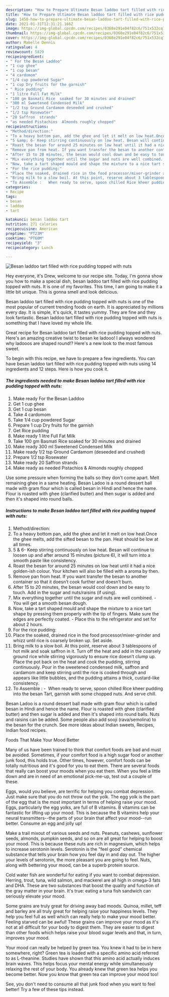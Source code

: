 ```yaml
---
description: "How to Prepare Ultimate Besan laddoo tart filled with rice pudding topped with nuts"
title: "How to Prepare Ultimate Besan laddoo tart filled with rice pudding topped with nuts"
slug: 1450-how-to-prepare-ultimate-besan-laddoo-tart-filled-with-rice-pudding-topped-with-nuts
date: 2021-01-31T12:31:21.166Z
image: https://img-global.cpcdn.com/recipes/0368e291e04f82c6/751x532cq70/besan-laddoo-tart-filled-with-rice-pudding-topped-with-nuts-recipe-main-photo.jpg
thumbnail: https://img-global.cpcdn.com/recipes/0368e291e04f82c6/751x532cq70/besan-laddoo-tart-filled-with-rice-pudding-topped-with-nuts-recipe-main-photo.jpg
cover: https://img-global.cpcdn.com/recipes/0368e291e04f82c6/751x532cq70/besan-laddoo-tart-filled-with-rice-pudding-topped-with-nuts-recipe-main-photo.jpg
author: Mabelle Dennis
ratingvalue: 4
reviewcount: 5829
recipeingredient:
- " For the Besan Laddoo"
- "1 cup ghee"
- "1 cup besan"
- "4 cardomom"
- "1/4 cup powdered Sugar"
- "1 cup Dry fruits for the garnish"
- " Rice pudding"
- "1 litre Full Fat Milk"
- "100 gm Basmati Rice  soaked for 30 minutes and drained"
- "300 ml Sweetened Condensed Milk"
- "1/2 tsp Ground Cardamom deseeded and crushed"
- "1/2 tsp Rosewater"
- "20 Saffron  strands"
- "as needed Pistachios  Almonds roughly chopped"
recipeinstructions:
- "Method/direction:"
- "To a heavy bottom pan, add the ghee and let it melt on low heat.Once the ghee melts, add the sifted besan to the pan. Heat should be low at all times."
- "5 &amp; 6- Keep stirring continuously on low heat. Besan will continue to loosen up and after around 15 minutes (picture 6), it will turn into a smooth paste like consistency."
- "Roast the besan for around 25 minutes on low heat until it had a nice golden-ish colour. Your kitchen will also be filled with a aroma by then."
- "Remove pan from heat. If you want transfer the besan to another container so that it doesn’t cook further and doesn’t burn."
- "After 15 to 20 minutes, the besan would cool down and be easy to touch. Add in the sugar and nuts/raisins (if using)."
- "Mix everything together until the sugar and nuts are well combined. You will get a smooth besan dough."
- "Now, take a tart shaped mould and shape the mixture to a nice tart shape by pressing them properly with the tip of fingers. Make sure the edges are perfectly coated. Place this to the refrigerator and set for about 2 hours."
- "For the rice pudding:"
- "Place the soaked, drained rice in the food processor/mixer-grinder and whizz until rice is coarsely broken up. Set aside."
- "Bring milk to a slow boil. At this point, reserve about 3 tablespoons of hot milk and soak saffron in it. Turn off the heat and add in the coarsely ground rice while stirring vigorously to ensure rice doesn’t clump up. Place the pot back on the heat and cook the pudding, stirring continuously. Pour in the sweetened condensed milk, saffron and cardamom and keep stirring until the rice is cooked through and appears like little bubbles, and the pudding attains a thick, custard-like consistency."
- "To Assemble :   When ready to serve, spoon chilled Rice kheer pudding into the besan Tart, garnish with some chopped nuts. And serve chill."
categories:
- Recipe
tags:
- besan
- laddoo
- tart

katakunci: besan laddoo tart 
nutrition: 271 calories
recipecuisine: American
preptime: "PT23M"
cooktime: "PT60M"
recipeyield: "3"
recipecategory: Lunch

---
```



![Besan laddoo tart filled with rice pudding topped with nuts](https://img-global.cpcdn.com/recipes/0368e291e04f82c6/751x532cq70/besan-laddoo-tart-filled-with-rice-pudding-topped-with-nuts-recipe-main-photo.jpg)

Hey everyone, it's Drew, welcome to our recipe site. Today, I'm gonna show you how to make a special dish, besan laddoo tart filled with rice pudding topped with nuts. It is one of my favorites. This time, I am going to make it a little bit unique. This is gonna smell and look delicious.

Besan laddoo tart filled with rice pudding topped with nuts is one of the most popular of current trending foods on earth. It is appreciated by millions every day. It is simple, it's quick, it tastes yummy. They are fine and they look fantastic. Besan laddoo tart filled with rice pudding topped with nuts is something that I have loved my whole life.

Great recipe for Besan laddoo tart filled with rice pudding topped with nuts. Here&#39;s an amazing creative twist to besan ke ladooo! I always wondered why ladooos are shaped round!? Here&#39;s a new look to the most famous sweet.


To begin with this recipe, we have to prepare a few ingredients. You can have besan laddoo tart filled with rice pudding topped with nuts using 14 ingredients and 12 steps. Here is how you cook it.

<!--inarticleads1-->

##### The ingredients needed to make Besan laddoo tart filled with rice pudding topped with nuts:

1. Make ready  For the Besan Laddoo
1. Get 1 cup ghee
1. Get 1 cup besan
1. Take 4 cardomom
1. Take 1/4 cup powdered Sugar
1. Prepare 1 cup Dry fruits for the garnish
1. Get  Rice pudding
1. Make ready 1 litre Full Fat Milk
1. Take 100 gm Basmati Rice  soaked for 30 minutes and drained
1. Make ready 300 ml Sweetened Condensed Milk
1. Make ready 1/2 tsp Ground Cardamom (deseeded and crushed)
1. Prepare 1/2 tsp Rosewater
1. Make ready 20 Saffron  strands
1. Make ready as needed Pistachios &amp; Almonds roughly chopped


Use some pressure when forming the balls so they don&#39;t come apart. Melt remaining ghee in a same heating. Besan Ladoo is a round dessert ball made with gram flour which is called besan in Hindi and hence the name. Flour is roasted with ghee (clarified butter) and then sugar is added and then it&#39;s shaped into round balls. 

<!--inarticleads2-->

##### Instructions to make Besan laddoo tart filled with rice pudding topped with nuts:

1. Method/direction:
1. To a heavy bottom pan, add the ghee and let it melt on low heat.Once the ghee melts, add the sifted besan to the pan. Heat should be low at all times.
1. 5 &amp; 6- Keep stirring continuously on low heat. Besan will continue to loosen up and after around 15 minutes (picture 6), it will turn into a smooth paste like consistency.
1. Roast the besan for around 25 minutes on low heat until it had a nice golden-ish colour. Your kitchen will also be filled with a aroma by then.
1. Remove pan from heat. If you want transfer the besan to another container so that it doesn’t cook further and doesn’t burn.
1. After 15 to 20 minutes, the besan would cool down and be easy to touch. Add in the sugar and nuts/raisins (if using).
1. Mix everything together until the sugar and nuts are well combined. - You will get a smooth besan dough.
1. Now, take a tart shaped mould and shape the mixture to a nice tart shape by pressing them properly with the tip of fingers. Make sure the edges are perfectly coated. - Place this to the refrigerator and set for about 2 hours.
1. For the rice pudding:
1. Place the soaked, drained rice in the food processor/mixer-grinder and whizz until rice is coarsely broken up. Set aside.
1. Bring milk to a slow boil. At this point, reserve about 3 tablespoons of hot milk and soak saffron in it. Turn off the heat and add in the coarsely ground rice while stirring vigorously to ensure rice doesn’t clump up. Place the pot back on the heat and cook the pudding, stirring continuously. Pour in the sweetened condensed milk, saffron and cardamom and keep stirring until the rice is cooked through and appears like little bubbles, and the pudding attains a thick, custard-like consistency.
1. To Assemble :  -  When ready to serve, spoon chilled Rice kheer pudding into the besan Tart, garnish with some chopped nuts. And serve chill.


Besan Ladoo is a round dessert ball made with gram flour which is called besan in Hindi and hence the name. Flour is roasted with ghee (clarified butter) and then sugar is added and then it&#39;s shaped into round balls. Nuts and raisins can be added. Some people also add sooji (rava/semolina) to the besan for the crunch. See more ideas about Indian sweets, Recipes, Indian food recipes. 

Foods That Make Your Mood Better


Many of us have been trained to think that comfort foods are bad and must be avoided. Sometimes, if your comfort food is a high sugar food or another junk food, this holds true. Other times, however, comfort foods can be totally nutritious and it's good for you to eat them. There are several foods that really can boost your moods when you eat them. When you feel a little down and are in need of an emotional pick-me-up, test out a couple of these.

Eggs, would you believe, are terrific for helping you combat depression. Just make sure that you do not throw out the yolk. The egg yolk is the part of the egg that is the most important in terms of helping raise your mood. Eggs, particularly the egg yolks, are full of B vitamins. B vitamins can be fantastic for lifting up your mood. This is because the B vitamins help your neural transmitters--the parts of your brain that affect your mood--run better. Consume an egg and jolly up!

Make a trail mixout of various seeds and nuts. Peanuts, cashews, sunflower seeds, almonds, pumpkin seeds, and so on are all great for helping to boost your mood. This is because these nuts are rich in magnesium, which helps to increase serotonin levels. Serotonin is the "feel good" chemical substance that tells your brain how you feel day in and day out. The higher your levels of serotonin, the more pleasant you are going to feel. Nuts, along with bettering your mood, can be a superb protein source.

Cold water fish are wonderful for eating if you want to combat depression. Herring, trout, tuna, wild salmon, and mackerel are all high in omega-3 fats and DHA. These are two substances that boost the quality and function of the gray matter in your brain. It's true: eating a tuna fish sandwich can seriously elevate your mood. 

Some grains are truly great for driving away bad moods. Quinoa, millet, teff and barley are all truly great for helping raise your happiness levels. They help you feel full as well which can really help to make your mood better. Feeling starved can be awful! These grains can improve your mood as it's not at all difficult for your body to digest them. They are easier to digest than other foods which helps raise your blood sugar levels and that, in turn, improves your mood.

Your mood can really be helped by green tea. You knew it had to be in here somewhere, right? Green tea is loaded with a specific amino acid referred to as L-theanine. Studies have shown that this amino acid actually induces brain waves. This helps focus your mental energy while simultaneously relaxing the rest of your body. You already knew that green tea helps you become better. Now you know that green tea can improve your mood too!

See, you don't need to consume all that junk food when you want to feel better! Try  a few  of  these  tips  instead.

